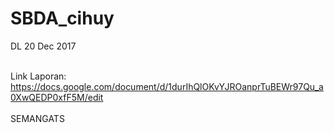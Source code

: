 # SBDA_cihuy
DL 20 Dec 2017

<br>Link Laporan: https://docs.google.com/document/d/1durIhQlOKvYJROanprTuBEWr97Qu_a0XwQEDP0xfF5M/edit </br>
<br>SEMANGATS</br>
